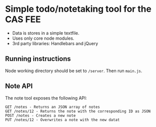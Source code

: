 # Simple todo/notetaking tool for the CAS FEE

* Data is stores in a simple textfile.
* Uses only core node modules.
* 3rd party libraries: Handlebars and jQuery


## Running instructions

Node working directory should be set to `/server`. Then run `main.js`.

## Note API

The note tool exposes the following API:

    GET /notes - Returns an JSON array of notes 
    GET /notes/12 - Returns the note with the corresponding ID as JSON
    POST /notes - Creates a new note
    PUT /notes/12 - Overwrites a note with the new datat

